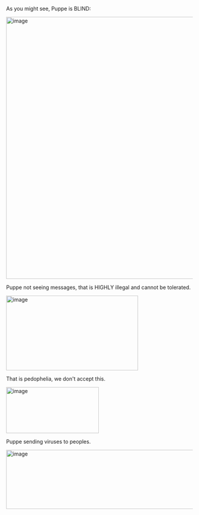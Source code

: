 As you might see, Puppe is BLIND:

<img width="729" height="705" alt="image" src="https://github.com/user-attachments/assets/1b8c06e6-1321-480f-8213-bbdbaf0649ca" />


Puppe not seeing messages, that is HIGHLY illegal and cannot be tolerated.

<img width="356" height="201" alt="image" src="https://github.com/user-attachments/assets/304d7045-e981-46e0-abdf-3571acd9b291" />


That is pedophelia, we don't accept this.

<img width="250" height="124" alt="image" src="https://github.com/user-attachments/assets/ca513f69-ffcf-4f35-a107-a82a245c552f" />

Puppe sending viruses to peoples.

<img width="531" height="159" alt="image" src="https://github.com/user-attachments/assets/600dfcf0-5728-4703-a4a7-b6324c092786" />
